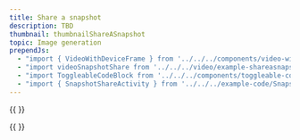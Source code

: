 ```yaml
---
title: Share a snapshot
description: TBD
thumbnail: thumbnailShareASnapshot
topic: Image generation
prependJs:
  - "import { VideoWithDeviceFrame } from '../../../components/video-with-device-frame'"
  - "import videoSnapshotShare from '../../../video/example-shareasnapshotimage.mp4'"
  - "import ToggleableCodeBlock from '../../../components/toggleable-code-block'"
  - "import { SnapshotShareActivity } from '../../../example-code/SnapshotShareActivity.js'"
---
```


{{
  <VideoWithDeviceFrame 
    videoFile={videoSnapshotShare}
    rotation="horizontal"
    device="pixel-2"
  />
}}

<!-- Any notes about this example would go here.  -->

{{
  <ToggleableCodeBlock 
    codeSnippet={SnapshotShareActivity}
  />
}}
